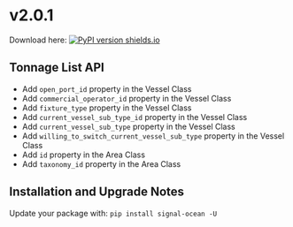 # v2.0.1
Download here: [![PyPI version shields.io](https://img.shields.io/pypi/v/signal-ocean.svg)](https://pypi.python.org/pypi/signal-ocean/)

## Tonnage List API

- Add `open_port_id` property in the Vessel Class
- Add `commercial_operator_id` property in the Vessel Class
- Add `fixture_type` property in the Vessel Class
- Add `current_vessel_sub_type_id` property in the Vessel Class
- Add `current_vessel_sub_type` property in the Vessel Class
- Add `willing_to_switch_current_vessel_sub_type` property in the Vessel Class
- Add `id` property in the Area Class
- Add `taxonomy_id` property in the Area Class

## Installation and Upgrade Notes
Update your package with: `pip install signal-ocean -U`
